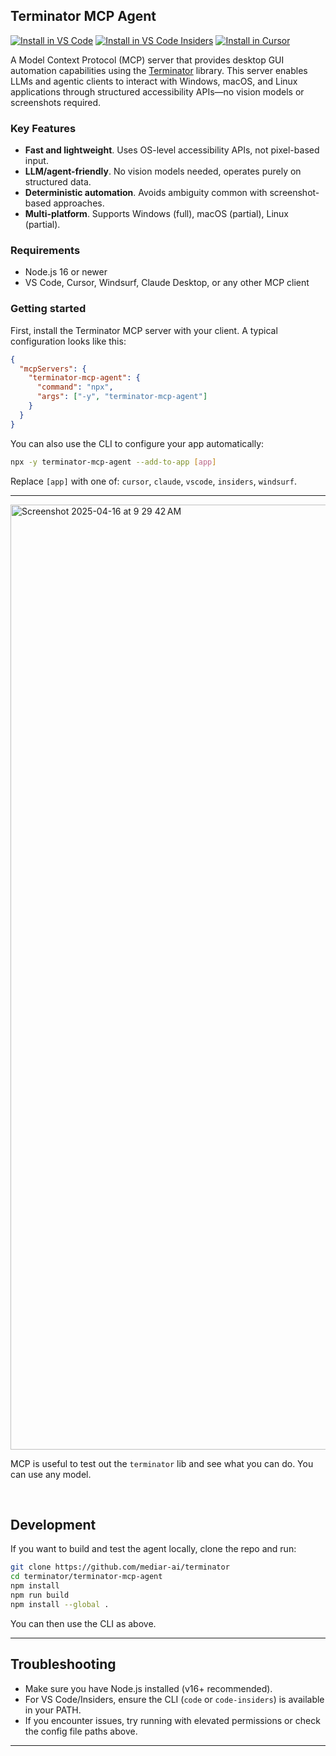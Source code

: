 ## Terminator MCP Agent

<!-- BADGES:START -->

[<img alt="Install in VS Code" src="https://img.shields.io/badge/VS_Code-VS_Code?style=flat-square&label=Install%20Server&color=0098FF">](https://insiders.vscode.dev/redirect?url=vscode%3Amcp%2Finstall%3F%257B%2522terminator-mcp-agent%2522%253A%257B%2522command%2522%253A%2522npx%2522%252C%2522args%2522%253A%255B%2522-y%2522%252C%2522terminator-mcp-agent%2522%255D%257D%257D)
[<img alt="Install in VS Code Insiders" src="https://img.shields.io/badge/VS_Code_Insiders-VS_Code_Insiders?style=flat-square&label=Install%20Server&color=24bfa5">](https://insiders.vscode.dev/redirect?url=vscode-insiders%3Amcp%2Finstall%3F%257B%2522terminator-mcp-agent%2522%253A%257B%2522command%2522%253A%2522npx%2522%252C%2522args%2522%253A%255B%2522-y%2522%252C%2522terminator-mcp-agent%2522%255D%257D%257D)
[<img alt="Install in Cursor" src="https://img.shields.io/badge/Cursor-Cursor?style=flat-square&label=Install%20Server&color=22272e">](https://cursor.com/install-mcp?name=terminator-mcp-agent&config=eyJjb21tYW5kIjoibnB4IiwiYXJncyI6WyIteSIsInRlcm1pbmF0b3ItbWNwLWFnZW50Il19)

<!-- BADGES:END -->

A Model Context Protocol (MCP) server that provides desktop GUI automation capabilities using the [Terminator](https://github.com/mediar-ai/terminator) library. This server enables LLMs and agentic clients to interact with Windows, macOS, and Linux applications through structured accessibility APIs—no vision models or screenshots required.

### Key Features

- **Fast and lightweight**. Uses OS-level accessibility APIs, not pixel-based input.
- **LLM/agent-friendly**. No vision models needed, operates purely on structured data.
- **Deterministic automation**. Avoids ambiguity common with screenshot-based approaches.
- **Multi-platform**. Supports Windows (full), macOS (partial), Linux (partial).

### Requirements

- Node.js 16 or newer
- VS Code, Cursor, Windsurf, Claude Desktop, or any other MCP client

### Getting started

First, install the Terminator MCP server with your client. A typical configuration looks like this:

```json
{
  "mcpServers": {
    "terminator-mcp-agent": {
      "command": "npx",
      "args": ["-y", "terminator-mcp-agent"]
    }
  }
}
```

You can also use the CLI to configure your app automatically:

```sh
npx -y terminator-mcp-agent --add-to-app [app]
```

Replace `[app]` with one of: `cursor`, `claude`, `vscode`, `insiders`, `windsurf`.

---

<img width="1512" alt="Screenshot 2025-04-16 at 9 29 42 AM" src="https://github.com/user-attachments/assets/457ebaf2-640c-4f21-a236-fcb2b92748ab" />

MCP is useful to test out the `terminator` lib and see what you can do. You can use any model.

<br>

## Development

If you want to build and test the agent locally, clone the repo and run:

```sh
git clone https://github.com/mediar-ai/terminator
cd terminator/terminator-mcp-agent
npm install
npm run build
npm install --global .
```

You can then use the CLI as above.

---

## Troubleshooting

- Make sure you have Node.js installed (v16+ recommended).
- For VS Code/Insiders, ensure the CLI (`code` or `code-insiders`) is available in your PATH.
- If you encounter issues, try running with elevated permissions or check the config file paths above.

---
